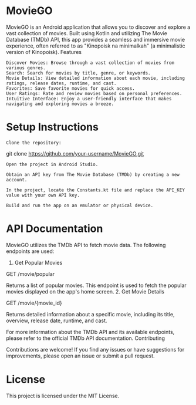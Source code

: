 # MovieGO

MovieGO is an Android application that allows you to discover and explore a vast collection of movies. Built using Kotlin and utilizing The Movie Database (TMDb) API, this app provides a seamless and immersive movie experience, often referred to as "Kinopoisk na minimalkah" (a minimalistic version of Kinopoisk).
Features

    Discover Movies: Browse through a vast collection of movies from various genres.
    Search: Search for movies by title, genre, or keywords.
    Movie Details: View detailed information about each movie, including ratings, release dates, runtime, and cast.
    Favorites: Save favorite movies for quick access.
    User Ratings: Rate and review movies based on personal preferences.
    Intuitive Interface: Enjoy a user-friendly interface that makes navigating and exploring movies a breeze.

# Setup Instructions

    Clone the repository:

git clone https://github.com/your-username/MovieGO.git

    Open the project in Android Studio.

    Obtain an API key from The Movie Database (TMDb) by creating a new account.

    In the project, locate the Constants.kt file and replace the API_KEY value with your own API key.

    Build and run the app on an emulator or physical device.

# API Documentation

MovieGO utilizes the TMDb API to fetch movie data. The following endpoints are used:
1. Get Popular Movies

GET /movie/popular

Returns a list of popular movies. This endpoint is used to fetch the popular movies displayed on the app's home screen.
2. Get Movie Details

GET /movie/{movie_id}

Returns detailed information about a specific movie, including its title, overview, release date, runtime, and cast.

For more information about the TMDb API and its available endpoints, please refer to the official TMDb API documentation.
Contributing

Contributions are welcome! If you find any issues or have suggestions for improvements, please open an issue or submit a pull request.
# License

This project is licensed under the MIT License.
